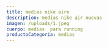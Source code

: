 ```yaml
---
title: medias nike aire
description: medias nike air nuevas
imagen: /uploads/1.jpeg
cuerpo: medias  para running
productoCategoria: medias
---
```

